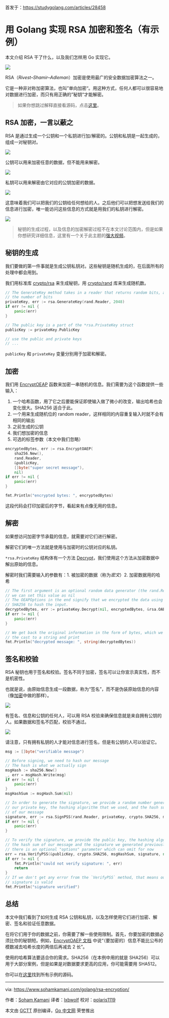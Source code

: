 首发于：https://studygolang.com/articles/28458

# 用 Golang 实现 RSA 加密和签名（有示例）

本文介绍 RSA 干了什么，以及我们怎样用 Go 实现它。

![](https://raw.githubusercontent.com/studygolang/gctt-images2/master/20200408-Implementing-RSA-Encryption-and-Signing-in-Golang/00.jpg)

RSA（*Rivest–Shamir–Adleman*）加密是使用最广的安全数据加密算法之一。

它是一种非对称加密算法，也叫”单向加密“。用这种方式，任何人都可以很容易地对数据进行加密，而只有用正确的”秘钥“才能解密。

> 如果你想跳过解释直接看源码，点击[这里](https://gist.github.com/sohamkamani/08377222d5e3e6bc130827f83b0c073e)。

## RSA 加密，一言以蔽之

RSA 是通过生成一个公钥和一个私钥进行加/解密的。公钥和私钥是一起生成的，组成一对秘钥对。

![](https://raw.githubusercontent.com/studygolang/gctt-images2/master/20200408-Implementing-RSA-Encryption-and-Signing-in-Golang/01.svg)

公钥可以用来加密任意的数据，但不能用来解密。

![](https://raw.githubusercontent.com/studygolang/gctt-images2/master/20200408-Implementing-RSA-Encryption-and-Signing-in-Golang/02.svg)

私钥可以用来解密由它对应的公钥加密的数据。

![](https://raw.githubusercontent.com/studygolang/gctt-images2/master/20200408-Implementing-RSA-Encryption-and-Signing-in-Golang/03.svg)

这意味着我们可以把我们的公钥给任何想给的人。之后他们可以把想发送给我们的信息进行加密，唯一能访问这些信息的方式就是用我们的私钥进行解密。

![](https://raw.githubusercontent.com/studygolang/gctt-images2/master/20200408-Implementing-RSA-Encryption-and-Signing-in-Golang/04.svg)

> 秘钥的生成过程，以及信息的加密解密过程不在本文讨论范围内，但是如果你想研究详细信息，这里有一个关于此主题的[强大视频](https://www.youtube.com/watch?v=wXB-V_Keiu8)。

## 秘钥的生成

我们要做的第一件事就是生成公钥私钥对。这些秘钥是随机生成的，在后面所有的处理中都会用到。

我们用标准库 [crypto/rsa](https://pkg.go.dev/crypto/rsa?tab=doc) 来生成秘钥，用 [crypto/rand](https://pkg.go.dev/crypto/rand?tab=doc) 库来生成随机数。

```go
// The GenerateKey method takes in a reader that returns random bits, and
// the number of bits
privateKey, err := rsa.GenerateKey(rand.Reader, 2048)
if err != nil {
	panic(err)
}

// The public key is a part of the *rsa.PrivateKey struct
publicKey := privateKey.PublicKey

// use the public and private keys
// ...
```

`publicKey` 和 `privateKey` 变量分别用于加密和解密。

## 加密

我们用 [EncryptOEAP](https://pkg.go.dev/crypto/rsa?tab=doc#EncryptOAEP) 函数来加密一串随机的信息。我们需要为这个函数提供一些输入：

1. 一个哈希函数，用了它之后要能保证即使输入做了微小的改变，输出哈希也会变化很大。SHA256 适合于此。
2. 一个用来生成随机位的 random reader，这样相同的内容重复输入时就不会有相同的输出
3. 之前生成的公钥
4. 我们想加密的信息
5. 可选的标签参数（本文中我们忽略）

```go
encryptedBytes, err := rsa.EncryptOAEP(
	sha256.New(),
	rand.Reader,
	&publicKey,
	[]byte("super secret message"),
	nil)
if err != nil {
	panic(err)
}

fmt.Println("encrypted bytes: ", encryptedBytes)
```

这段代码会打印加密后的字节，看起来有点像无用的信息。

## 解密

如果想访问加密字节承载的信息，就需要对它们进行解密。

解密它们的唯一方法就是使用与加密时的公钥对应的私钥。

`*rsa.PrivateKey` 结构体有一个方法 [Decrypt](https://pkg.go.dev/crypto/rsa?tab=doc#PrivateKey.Decrypt)，我们使用这个方法从加密数据中解出原始的信息。

解密时我们需要输入的参数有：1. 被加密的数据（称为*密文*）2. 加密数据用的哈希

```go
// The first argument is an optional random data generator (the rand.Reader we used before)
// we can set this value as nil
// The OEAPOptions in the end signify that we encrypted the data using OEAP, and that we used
// SHA256 to hash the input.
decryptedBytes, err := privateKey.Decrypt(nil, encryptedBytes, &rsa.OAEPOptions{Hash: crypto.SHA256})
if err != nil {
	panic(err)
}

// We get back the original information in the form of bytes, which we
// the cast to a string and print
fmt.Println("decrypted message: ", string(decryptedBytes))
```

## 签名和校验

RSA 秘钥也用于签名和校验。签名不同于加密，签名可以让你宣示真实性，而不是机密性。

也就是说，由原始信息生成一段数据，称为“签名”，而不是伪装原始信息的内容（像[加密](https://www.sohamkamani.com/golang/rsa-encryption/#encryption)中做的那样）。

![](https://raw.githubusercontent.com/studygolang/gctt-images2/master/20200408-Implementing-RSA-Encryption-and-Signing-in-Golang/05.svg)

有签名、信息和公钥的任何人，可以用 RSA 校验来确保信息就是来自拥有公钥的人。如果数据和签名不匹配，校验不通过。

![](https://raw.githubusercontent.com/studygolang/gctt-images2/master/20200408-Implementing-RSA-Encryption-and-Signing-in-Golang/06.svg)

请注意，只有拥有私钥的人才能对信息进行签名，但是有公钥的人可以验证它。

```go
msg := []byte("verifiable message")

// Before signing, we need to hash our message
// The hash is what we actually sign
msgHash := sha256.New()
_, err = msgHash.Write(msg)
if err != nil {
	panic(err)
}
msgHashSum := msgHash.Sum(nil)

// In order to generate the signature, we provide a random number generator,
// our private key, the hashing algorithm that we used, and the hash sum
// of our message
signature, err := rsa.SignPSS(rand.Reader, privateKey, crypto.SHA256, msgHashSum, nil)
if err != nil {
	panic(err)
}

// To verify the signature, we provide the public key, the hashing algorithm
// the hash sum of our message and the signature we generated previously
// there is an optional "options" parameter which can omit for now
err = rsa.VerifyPSS(&publicKey, crypto.SHA256, msgHashSum, signature, nil)
if err != nil {
	fmt.Println("could not verify signature: ", err)
	return
}
// If we don't get any error from the `VerifyPSS` method, that means our
// signature is valid
fmt.Println("signature verified")
```

## 总结

本文中我们看到了如何生成 RSA 公钥和私钥，以及怎样使用它们进行加密、解密、签名和验证任意数据。

在将它们用于你的数据之前，你需要了解一些使用限制。首先，你要加密的数据必须比你的秘钥短。例如，[EncryptOAEP 文档](https://pkg.go.dev/crypto/rsa?tab=doc#EncryptOAEP) 中说“（要加密的）信息不能比公布的模数减去哈希长度的两倍后再减去 2 长”。

使用的哈希算法要适合你的需求。SHA256（在本例中用的就是 SHA256）可以用于大部分案例，但是如果是对数据要求更高的应用，你可能需要用 SHA512。

你可以在[这里](https://gist.github.com/sohamkamani/08377222d5e3e6bc130827f83b0c073e)找到所有示例的源码。

---

via: https://www.sohamkamani.com/golang/rsa-encryption/

作者：[Soham Kamani](https://twitter.com/sohamkamani)
译者：[lxbwolf](https://github.com/lxbwolf)
校对：[polaris1119](https://github.com/polaris1119)

本文由 [GCTT](https://github.com/studygolang/GCTT) 原创编译，[Go 中文网](https://studygolang.com/) 荣誉推出
